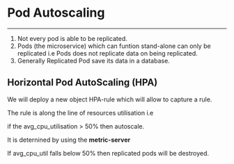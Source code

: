 # Pod Autoscaling
-------

1. Not every pod is able to be replicated.
2. Pods (the microservice) which can funtion stand-alone can only be replicated i.e Pods does not replicate data on being replicated.
3. Generally Replicated Pod save its data in a database.

## Horizontal Pod AutoScaling (HPA)
We will deploy a new object HPA-rule which will allow to capture a rule.

The rule is along the line of resources utilisation i.e

if the avg_cpu_utilisation > 50% then autoscale.

It is deternined by using the **metric-server**

If avg_cpu_util falls below 50% then replicated pods will be destroyed.